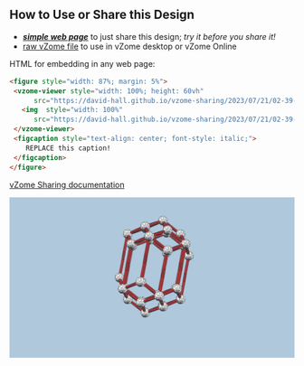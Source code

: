 
## How to Use or Share this Design

 - [***simple web page***](<https://david-hall.github.io/vzome-sharing/2023/07/21/02-39-40-Stretched-RT-via-select-by-radius/>) to just share this design; *try it before you share it!*
 - [raw vZome file](<https://raw.githubusercontent.com/david-hall/vzome-sharing/main/2023/07/21/02-39-40-Stretched-RT-via-select-by-radius/Stretched-RT-via-select-by-radius.vZome>) to use in vZome desktop or vZome Online
 
 HTML for embedding in any web page:
 ```html
<figure style="width: 87%; margin: 5%">
  <vzome-viewer style="width: 100%; height: 60vh"
       src="https://david-hall.github.io/vzome-sharing/2023/07/21/02-39-40-Stretched-RT-via-select-by-radius/Stretched-RT-via-select-by-radius.vZome" >
    <img  style="width: 100%"
       src="https://david-hall.github.io/vzome-sharing/2023/07/21/02-39-40-Stretched-RT-via-select-by-radius/Stretched-RT-via-select-by-radius.png" >
  </vzome-viewer>
  <figcaption style="text-align: center; font-style: italic;">
     REPLACE this caption!
  </figcaption>
</figure>
 ```

[vZome Sharing documentation](https://vzome.github.io/vzome/sharing.html#how-it-works)

![Image](<Stretched-RT-via-select-by-radius.png>)

